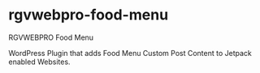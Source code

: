 # rgvwebpro-food-menu
RGVWEBPRO Food Menu

WordPress Plugin that adds Food Menu Custom Post Content to Jetpack enabled Websites. 
